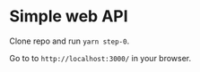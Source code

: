 # Simple web API

Clone repo and run `yarn step-0`.

Go to to `http://localhost:3000/` in your browser.
